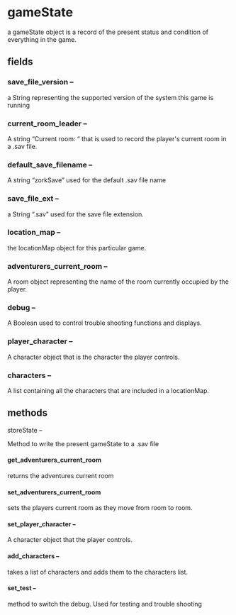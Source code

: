# gameState

a gameState object is a record of the present status and condition of everything in the game.

## fields

### save_file_version –

a String representing the supported version of the system this game is running

### current_room_leader –

A string “Current room: “ that is used to record the player's current room in a .sav file.

### default_save_filename –

A string “zorkSave” used for the default .sav file name

### save_file_ext –

a String “.sav” used for the save file extension.

### location_map –

the locationMap object for this particular game.

### adventurers_current_room –

A room object representing the name of the room currently occupied by the player.

### debug –

A Boolean used to control trouble shooting functions and displays.

### player_character –

A character object that is the character the player controls.

### characters –

A list containing all the characters that are included in a locationMap.

## methods

storeState –

Method to write the present gameState to a .sav file

#### get_adventurers_current_room

returns the adventures current room

#### set_adventurers_current_room

sets the players current room as they move from room to room.

#### set_player_character –

A character object that the player controls.

#### add_characters –

takes a list of characters and adds them to the characters
list.

#### set_test –

method to switch the debug. Used for testing and trouble
shooting
